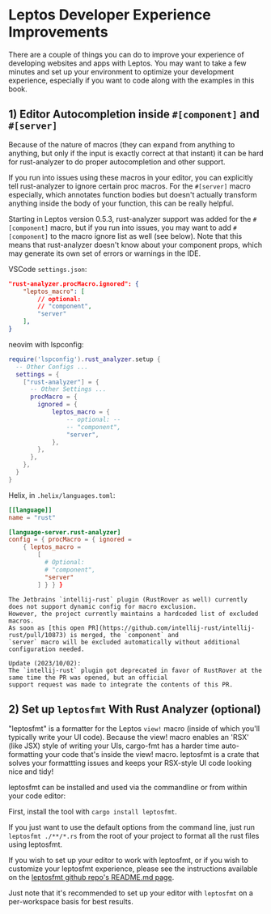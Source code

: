 # Leptos Developer Experience Improvements


There are a couple of things you can do to improve your experience of developing websites and apps with Leptos. You may want to take a few minutes and set up your environment to optimize your development experience, especially if you want to code along with the examples in this book.

## 1) Editor Autocompletion inside `#[component]` and `#[server]`

Because of the nature of macros (they can expand from anything to anything, but only if the input is exactly correct at that instant) it can be hard for rust-analyzer to do proper autocompletion and other support.


If you run into issues using these macros in your editor, you can explicitly tell rust-analyzer to ignore certain proc macros. For the `#[server]` macro especially, which annotates function bodies but doesn't actually transform anything inside the body of your function, this can be really helpful.

Starting in Leptos version 0.5.3, rust-analyzer support was added for the `#[component]` macro, but if you run into issues, you may want to add `#[component]` to the macro ignore list as well (see below).
Note that this means that rust-analyzer doesn't know about your component props, which may generate its own set of errors or warnings in the IDE.

VSCode `settings.json`:

```json
"rust-analyzer.procMacro.ignored": {
	"leptos_macro": [
        // optional:
		// "component",
		"server"
	],
}
```

neovim with lspconfig:

```lua
require('lspconfig').rust_analyzer.setup {
  -- Other Configs ...
  settings = {
    ["rust-analyzer"] = {
      -- Other Settings ...
      procMacro = {
        ignored = {
            leptos_macro = {
                -- optional: --
                -- "component",
                "server",
            },
        },
      },
    },
  }
}
```

Helix, in `.helix/languages.toml`:

```toml
[[language]]
name = "rust"

[language-server.rust-analyzer]
config = { procMacro = { ignored =
    { leptos_macro =
        [
          # Optional:
          # "component",
          "server"
        ] } } }
```

```admonish info
The Jetbrains `intellij-rust` plugin (RustRover as well) currently does not support dynamic config for macro exclusion.
However, the project currently maintains a hardcoded list of excluded macros.
As soon as [this open PR](https://github.com/intellij-rust/intellij-rust/pull/10873) is merged, the `component` and
`server` macro will be excluded automatically without additional configuration needed.

Update (2023/10/02):
The `intellij-rust` plugin got deprecated in favor of RustRover at the same time the PR was opened, but an official
support request was made to integrate the contents of this PR.
```

## 2) Set up `leptosfmt` With Rust Analyzer (optional)

"leptosfmt" is a formatter for the Leptos `view!` macro (inside of which you'll typically write your UI code). Because the view! macro enables an 'RSX' (like JSX) style of writing your UIs, cargo-fmt has a harder time auto-formatting your code that's inside the view! macro. leptosfmt is a crate that solves your formattting issues and keeps your RSX-style UI code looking nice and tidy!

leptosfmt can be installed and used via the commandline or from within your code editor:

First, install the tool with `cargo install leptosfmt`.

If you just want to use the default options from the command line, just run `leptosfmt ./**/*.rs` from the root of your project to format all the rust files using leptosfmt.

If you wish to set up your editor to work with leptosfmt, or if you wish to customize your leptosfmt experience, please see the instructions available on the [leptosfmt github repo's README.md page](https://github.com/bram209/leptosfmt).

Just note that it's recommended to set up your editor with `leptosfmt` on a per-workspace basis for best results.
